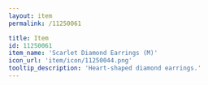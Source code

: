 ```yaml
---
layout: item
permalink: /11250061

title: Item
id: 11250061
item_name: 'Scarlet Diamond Earrings (M)'
icon_url: 'item/icon/11250044.png'
tooltip_description: 'Heart-shaped diamond earrings.'
---
```

